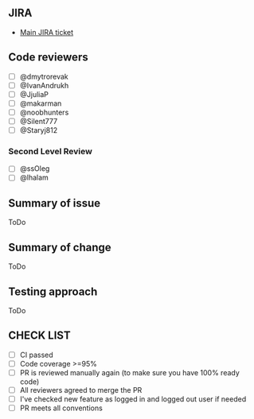 ## JIRA

* [Main JIRA ticket](https://ssu-jira.softserveinc.com/secure/RapidBoard.jspa?rapidView=738)


## Code reviewers

- [ ] @dmytrorevak
- [ ] @IvanAndrukh
- [ ] @JjuliaP
- [ ] @makarman
- [ ] @noobhunters
- [ ] @Silent777
- [ ] @Staryj812

### Second Level Review

- [ ] @ssOleg
- [ ] @lhalam

## Summary of issue

ToDo

## Summary of change

ToDo

## Testing approach

ToDo

## CHECK LIST
- [ ]  СI passed
- [ ]  Сode coverage >=95%
- [ ]  PR is reviewed manually again (to make sure you have 100% ready code)
- [ ]  All reviewers agreed to merge the PR
- [ ]  I've checked new feature as logged in and logged out user if needed
- [ ]  PR meets all conventions
